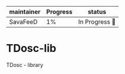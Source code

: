 | maintainer | Progress | status |
|------------|----------|--------|
| SavaFeeD   | 1%       | In Progress 🔨 |

# TDosc-lib

TDosc - library
